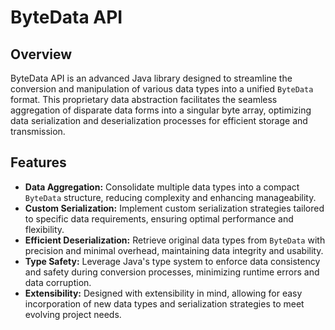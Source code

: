 
# ByteData API

## Overview

ByteData API is an advanced Java library designed to streamline the conversion and manipulation of various data types into a unified `ByteData` format. This proprietary data abstraction facilitates the seamless aggregation of disparate data forms into a singular byte array, optimizing data serialization and deserialization processes for efficient storage and transmission.

## Features

-   **Data Aggregation:** Consolidate multiple data types into a compact `ByteData` structure, reducing complexity and enhancing manageability.
-   **Custom Serialization:** Implement custom serialization strategies tailored to specific data requirements, ensuring optimal performance and flexibility.
-   **Efficient Deserialization:** Retrieve original data types from `ByteData` with precision and minimal overhead, maintaining data integrity and usability.
-   **Type Safety:** Leverage Java's type system to enforce data consistency and safety during conversion processes, minimizing runtime errors and data corruption.
-   **Extensibility:** Designed with extensibility in mind, allowing for easy incorporation of new data types and serialization strategies to meet evolving project needs.
